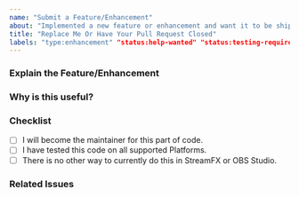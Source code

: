 ```yaml
---
name: "Submit a Feature/Enhancement"
about: "Implemented a new feature or enhancement and want it to be shipped with StreamFX?"
title: "Replace Me Or Have Your Pull Request Closed"
labels: "type:enhancement" "status:help-wanted" "status:testing-required"
---
```


### Explain the Feature/Enhancement
<!-- Describe the feature or enhancement in as much detail as possible, leave nothing out. -->
<!-- If you think images or example videos help describe the Feature/Enhancement, include them. -->

### Why is this useful?
<!-- Why should this feature/enhancement become part of the StreamFX plugin? -->
<!-- What benefits do other users of StreamFX get from this? -->

### Checklist
- [ ] I will become the maintainer for this part of code.
- [ ] I have tested this code on all supported Platforms.
- [ ] There is no other way to currently do this in StreamFX or OBS Studio.

### Related Issues
<!-- Is this PR related to another PR or Issue? List them here. -->
<!-- - #0000 Name of Issue -->
<!-- - #0001 Name of Issue -->
